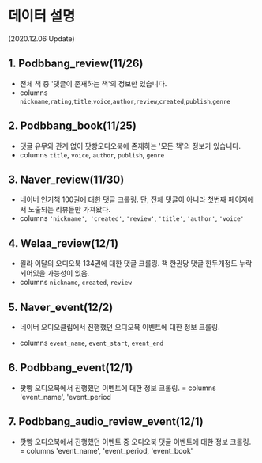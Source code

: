 # 데이터 설명

(2020.12.06 Update)

## 1. Podbbang_review(11/26)

- 전체 책 중 '댓글이 존재하는 책'의 정보만 있습니다.
- columns `nickname`,`rating`,`title`,`voice`,`author`,`review`,`created`,`publish`,`genre`

## 2. Podbbang_book(11/25)

- 댓글 유무와 관계 없이 팟빵오디오북에 존재하는 '모든 책'의 정보가 있습니다.
- columns `title`, `voice`, `author`, `publish`, `genre`

## 3. Naver_review(11/30)

- 네이버 인기책 100권에 대한 댓글 크롤링. 단, 전체 댓글이 아니라 첫번째 페이지에서 노출되는 리뷰들만 가져왔다.
- columns `'nickname'`,` 'created'`, `'review'`, `'title'`, `'author'`, `'voice'`

## 4. Welaa_review(12/1)

- 윌라 이달의 오디오북 134권에 대한 댓글 크롤링. 책 한권당 댓글 한두개정도 누락되어있을 가능성이 있음.
- columns `nickname`, `created`, `review`

## 5. Naver_event(12/2)

-  네이버 오디오클립에서 진행했던 오디오북 이벤트에 대한 정보 크롤링.

-  columns `event_name`, `event_start`, `event_end`

## 6. Podbbang_event(12/1)
-  팟빵 오디오북에서 진행했던 이벤트에 대한 정보 크롤링.
=  columns 'event_name', 'event_period

## 7. Podbbang_audio_review_event(12/1)
-  팟빵 오디오북에서 진행했던 이벤트 중 오디오북 댓글 이벤트에 대한 정보 크롤링.
=  columns 'event_name', 'event_period, 'event_book'
